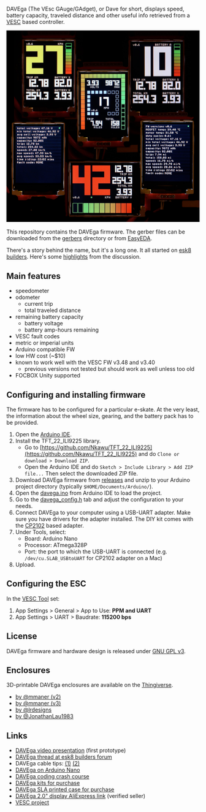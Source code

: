 DAVEga (The VEsc GAuge/GAdget), or Dave for short, displays speed, battery capacity, traveled distance and other useful info retrieved from a [VESC](https://www.vesc-project.com/) based controller.

![DAVEga](img/davega.png)

This repository contains the DAVEga firmware. The gerber files can be downloaded from the [gerbers](gerbers/) directory or from [EasyEDA](https://easyeda.com/honza.pomikalek/VESC-Gauge).

There's a story behind the name, but it's a long one. It all started on [esk8 builders](https://www.electric-skateboard.builders/t/davega-battery-monitor-odometer-speedometer/71509). Here's some [highlights](https://drive.google.com/open?id=1wQXwRZDEmFR0n38wdO90uCEpWIoIBl2a) from the discussion.

## Main features

- speedometer
- odometer
  - current trip
  - total traveled distance
- remaining battery capacity
  - battery voltage
  - battery amp-hours remaining
- VESC fault codes
- metric or imperial units
- Arduino compatible FW
- low HW cost (~$10)
- known to work well with the VESC FW v3.48 and v3.40
  - previous versions not tested but should work as well unless too old
- FOCBOX Unity supported

## Configuring and installing firmware

The firmware has to be configured for a particular e-skate. At the very least, the information about the wheel size, gearing, and the battery pack has to be provided.

1. Open the [Arduino IDE](https://www.arduino.cc/en/Main/Software).
2. Install the TFT_22_ILI9225 library.
   - Go to [https://github.com/Nkawu/TFT_22_ILI9225](https://github.com/Nkawu/TFT_22_ILI9225) and do `Clone or download > Download ZIP`.
   - Open the Arduino IDE and do `Sketch > Include Library > Add ZIP file...` Then select the downloaded ZIP file.  
3. Download DAVEga firmware from [releases](https://github.com/janpom/davega/releases) and unzip to your Arduino project directory (typically `$HOME/Documents/Arduino/`).
3. Open the [davega.ino](davega.ino) from Arduino IDE to load the project.
4. Go to the [davega_config.h](davega_config.h) tab and adjust the configuration to your needs.
5. Connect DAVEga to your computer using a USB-UART adapter. Make sure you have drivers for the adapter installed. The DIY kit comes with the [CP2102](https://www.silabs.com/products/development-tools/software/usb-to-uart-bridge-vcp-drivers) based adapter.
6. Under Tools, select:
   - Board: Arduino Nano
   - Processor: ATmega328P
   - Port: the port to which the USB-UART is connected (e.g. `/dev/cu.SLAB_USBtoUART` for CP2102 adapter on a Mac)
7. Upload.

## Configuring the ESC

In the [VESC Tool](https://vesc-project.com/vesc_tool) set:

1. App Settings > General > App to Use: **PPM and UART**
2. App Settings > UART > Baudrate: **115200 bps**

## License

DAVEga firmware and hardware design is released under [GNU GPL v3](LICENSE).

## Enclosures

3D-printable DAVEga enclosures are available on the [Thingiverse](https://thingiverse.com/).
- [by @mmaner (v2)](https://www.thingiverse.com/thing:3218890)
- [by @mmaner (v3)](https://www.thingiverse.com/thing:3274207)
- [by @lrdesigns](https://www.thingiverse.com/thing:3171000)
- [by @JonathanLau1983](https://www.thingiverse.com/thing:3248802)

## Links

- [DAVEga video presentation](https://youtu.be/u4e83JhVZNA) (first prototype)
- [DAVEga thread at esk8 builders forum](https://www.electric-skateboard.builders/t/davega-battery-monitor-odometer-speedometer/71509)
- DAVEga cable tips:
  [(1)](https://www.electric-skateboard.builders/t/davega-battery-monitor-odometer-speedometer/71509/726?u=janpom)
  [(2)](https://www.electric-skateboard.builders/t/davega-battery-monitor-odometer-speedometer/71509/293?u=janpom)
- [DAVEga on Arduino Nano](https://www.electric-skateboard.builders/t/davega-battery-monitor-odometer-speedometer/71509/209?u=janpom)
- [DAVEga coding crash course](https://www.electric-skateboard.builders/t/davega-battery-monitor-odometer-speedometer/71509/1249?u=janpom)
- [DAVEga kits for purchase](https://www.electric-skateboard.builders/t/davega-second-batch/82070)
- [DAVEga SLA printed case for purchase](https://www.electric-skateboard.builders/t/davega-lrdesigns-sla-printed-case/82435)
- [DAVEga 2.0" display AliExpress link](https://www.aliexpress.com/item/ILI9225-2-0-Inch-UART-TFT-LCD-Display-Module-SPI-Interface-Colorful-Screen-Serial-Port-176x220/32792711665.html) (verified seller)
- [VESC project](https://www.vesc-project.com/)
